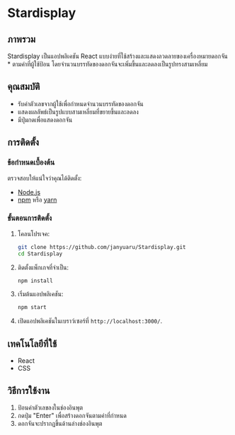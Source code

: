 # Stardisplay

## ภาพรวม
Stardisplay เป็นแอปพลิเคชัน React แบบง่ายที่ใช้สร้างและแสดงลวดลายของเครื่องหมายดอกจัน * ตามค่าที่ผู้ใช้ป้อน โดยจำนวนบรรทัดของดอกจันจะเพิ่มขึ้นและลดลงเป็นรูปทรงสามเหลี่ยม

## คุณสมบัติ
- รับค่าตัวเลขจากผู้ใช้เพื่อกำหนดจำนวนบรรทัดของดอกจัน
- แสดงผลลัพธ์เป็นรูปแบบสามเหลี่ยมที่ขยายขึ้นและลดลง
- มีปุ่มกดเพื่อแสดงดอกจัน

## การติดตั้ง
### ข้อกำหนดเบื้องต้น
ตรวจสอบให้แน่ใจว่าคุณได้ติดตั้ง:
- [Node.js](https://nodejs.org/)
- [npm](https://www.npmjs.com/) หรือ [yarn](https://yarnpkg.com/)

### ขั้นตอนการติดตั้ง
1. โคลนโปรเจค:
   ```sh
   git clone https://github.com/janyuaru/Stardisplay.git
   cd Stardisplay
   ```
2. ติดตั้งแพ็กเกจที่จำเป็น:
   ```sh
   npm install
   ```
3. เริ่มต้นแอปพลิเคชัน:
   ```sh
   npm start
   ```
4. เปิดแอปพลิเคชันในเบราว์เซอร์ที่ `http://localhost:3000/`.

## เทคโนโลยีที่ใช้
- React
- CSS

## วิธีการใช้งาน
1. ป้อนค่าตัวเลขลงในช่องอินพุต
2. กดปุ่ม "Enter" เพื่อสร้างดอกจันตามค่าที่กำหนด
3. ดอกจันจะปรากฏขึ้นด้านล่างช่องอินพุต

